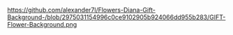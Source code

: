 https://github.com/alexander7l/Flowers-Diana-Gift-Background-/blob/2975031154996c0ce9102905b924066dd955b283/GIFT-Flower-Background.png
